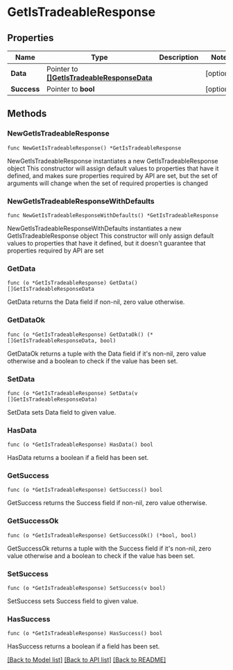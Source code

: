 # GetIsTradeableResponse

## Properties

Name | Type | Description | Notes
------------ | ------------- | ------------- | -------------
**Data** | Pointer to [**[]GetIsTradeableResponseData**](GetIsTradeableResponseData.md) |  | [optional] 
**Success** | Pointer to **bool** |  | [optional] 

## Methods

### NewGetIsTradeableResponse

`func NewGetIsTradeableResponse() *GetIsTradeableResponse`

NewGetIsTradeableResponse instantiates a new GetIsTradeableResponse object
This constructor will assign default values to properties that have it defined,
and makes sure properties required by API are set, but the set of arguments
will change when the set of required properties is changed

### NewGetIsTradeableResponseWithDefaults

`func NewGetIsTradeableResponseWithDefaults() *GetIsTradeableResponse`

NewGetIsTradeableResponseWithDefaults instantiates a new GetIsTradeableResponse object
This constructor will only assign default values to properties that have it defined,
but it doesn't guarantee that properties required by API are set

### GetData

`func (o *GetIsTradeableResponse) GetData() []GetIsTradeableResponseData`

GetData returns the Data field if non-nil, zero value otherwise.

### GetDataOk

`func (o *GetIsTradeableResponse) GetDataOk() (*[]GetIsTradeableResponseData, bool)`

GetDataOk returns a tuple with the Data field if it's non-nil, zero value otherwise
and a boolean to check if the value has been set.

### SetData

`func (o *GetIsTradeableResponse) SetData(v []GetIsTradeableResponseData)`

SetData sets Data field to given value.

### HasData

`func (o *GetIsTradeableResponse) HasData() bool`

HasData returns a boolean if a field has been set.

### GetSuccess

`func (o *GetIsTradeableResponse) GetSuccess() bool`

GetSuccess returns the Success field if non-nil, zero value otherwise.

### GetSuccessOk

`func (o *GetIsTradeableResponse) GetSuccessOk() (*bool, bool)`

GetSuccessOk returns a tuple with the Success field if it's non-nil, zero value otherwise
and a boolean to check if the value has been set.

### SetSuccess

`func (o *GetIsTradeableResponse) SetSuccess(v bool)`

SetSuccess sets Success field to given value.

### HasSuccess

`func (o *GetIsTradeableResponse) HasSuccess() bool`

HasSuccess returns a boolean if a field has been set.


[[Back to Model list]](../README.md#documentation-for-models) [[Back to API list]](../README.md#documentation-for-api-endpoints) [[Back to README]](../README.md)


